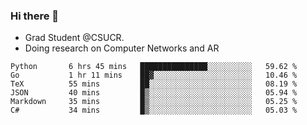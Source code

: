### Hi there 👋
- Grad Student @CSUCR. 
- Doing research on Computer Networks and AR
<!--START_SECTION:waka-->

```text
Python       6 hrs 45 mins   ███████████████░░░░░░░░░░   59.62 %
Go           1 hr 11 mins    ██▓░░░░░░░░░░░░░░░░░░░░░░   10.46 %
TeX          55 mins         ██░░░░░░░░░░░░░░░░░░░░░░░   08.19 %
JSON         40 mins         █▒░░░░░░░░░░░░░░░░░░░░░░░   05.94 %
Markdown     35 mins         █▒░░░░░░░░░░░░░░░░░░░░░░░   05.25 %
C#           34 mins         █▒░░░░░░░░░░░░░░░░░░░░░░░   05.03 %
```

<!--END_SECTION:waka-->
<!--
**jluo117/jluo117** is a ✨ _special_ ✨ repository because its `README.md` (this file) appears on your GitHub profile.

Here are some ideas to get you started:

- 🔭 I’m currently working on ...
- 🌱 I’m currently learning ...
- 👯 I’m looking to collaborate on ...
- 🤔 I’m looking for help with ...
- 💬 Ask me about ...
- 📫 How to reach me: ...
- 😄 Pronouns: ...
- ⚡ Fun fact: ...
-->
